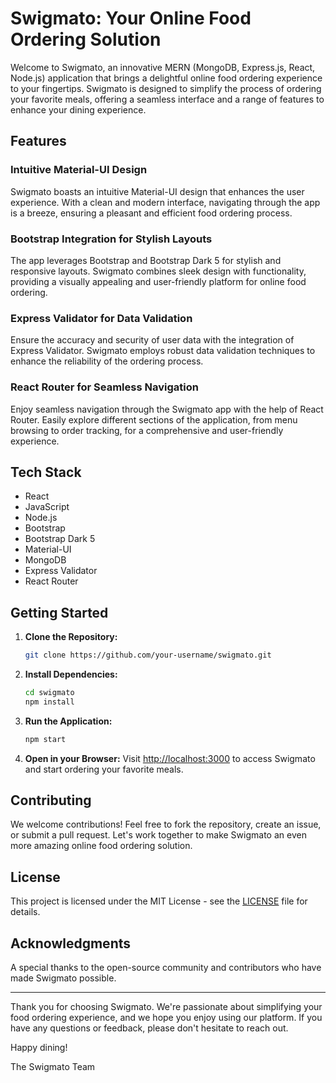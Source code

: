 
# Swigmato: Your Online Food Ordering Solution

Welcome to Swigmato, an innovative MERN (MongoDB, Express.js, React, Node.js) application that brings a delightful online food ordering experience to your fingertips. Swigmato is designed to simplify the process of ordering your favorite meals, offering a seamless interface and a range of features to enhance your dining experience.

## Features

### Intuitive Material-UI Design

Swigmato boasts an intuitive Material-UI design that enhances the user experience. With a clean and modern interface, navigating through the app is a breeze, ensuring a pleasant and efficient food ordering process.

### Bootstrap Integration for Stylish Layouts

The app leverages Bootstrap and Bootstrap Dark 5 for stylish and responsive layouts. Swigmato combines sleek design with functionality, providing a visually appealing and user-friendly platform for online food ordering.

### Express Validator for Data Validation

Ensure the accuracy and security of user data with the integration of Express Validator. Swigmato employs robust data validation techniques to enhance the reliability of the ordering process.

### React Router for Seamless Navigation

Enjoy seamless navigation through the Swigmato app with the help of React Router. Easily explore different sections of the application, from menu browsing to order tracking, for a comprehensive and user-friendly experience.

## Tech Stack

- React
- JavaScript
- Node.js
- Bootstrap
- Bootstrap Dark 5
- Material-UI
- MongoDB
- Express Validator
- React Router

## Getting Started

1. **Clone the Repository:**
   ```bash
   git clone https://github.com/your-username/swigmato.git
   ```

2. **Install Dependencies:**
   ```bash
   cd swigmato
   npm install
   ```

3. **Run the Application:**
   ```bash
   npm start
   ```

4. **Open in your Browser:**
   Visit [http://localhost:3000](http://localhost:3000) to access Swigmato and start ordering your favorite meals.

## Contributing

We welcome contributions! Feel free to fork the repository, create an issue, or submit a pull request. Let's work together to make Swigmato an even more amazing online food ordering solution.

## License

This project is licensed under the MIT License - see the [LICENSE](LICENSE) file for details.

## Acknowledgments

A special thanks to the open-source community and contributors who have made Swigmato possible.

---

Thank you for choosing Swigmato. We're passionate about simplifying your food ordering experience, and we hope you enjoy using our platform. If you have any questions or feedback, please don't hesitate to reach out.

Happy dining!

The Swigmato Team
```
